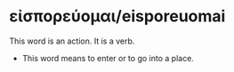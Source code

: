 # εἰσπορεύομαι/eisporeuomai
This word is an action. It is a verb. 

* This word means to enter or to go into a place.
